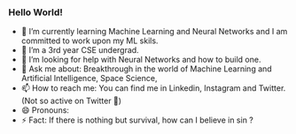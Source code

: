 ### Hello World!

<!--
**ank232/ank232** is a ✨ _special_ ✨ repository because its `README.md` (this file) appears on your GitHub profile. -->


- 🔭 I’m currently learning Machine Learning and Neural Networks and I am committed to work upon my ML skils. 
- 👯 I’m a 3rd year CSE undergrad.
- 🤔 I’m looking for help with Neural Networks and how to build one.
- 💬 Ask me about: Breakthrough in the world of Machine Learning and Artificial Intelligence, Space Science, 
- 📫 How to reach me: You can find me in Linkedin, Instagram and Twitter.(Not so active on Twitter 🥱)
- 😄 Pronouns: 
- ⚡ Fact: If there is nothing but survival, how can I believe in sin ?
